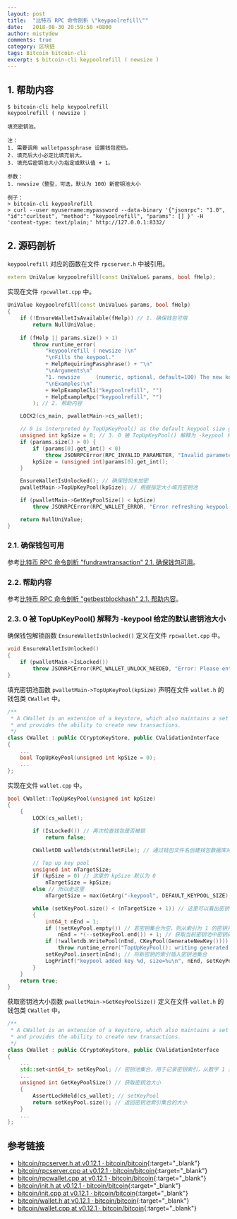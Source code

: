 ```yaml
---
layout: post
title:  "比特币 RPC 命令剖析 \"keypoolrefill\""
date:   2018-08-30 20:59:50 +0800
author: mistydew
comments: true
category: 区块链
tags: Bitcoin bitcoin-cli
excerpt: $ bitcoin-cli keypoolrefill ( newsize )
---
```

## 1. 帮助内容

```shell
$ bitcoin-cli help keypoolrefill
keypoolrefill ( newsize )

填充密钥池。

注：
1. 需要调用 walletpassphrase 设置钱包密码。
2. 填充后大小必定比填充前大。
3. 填充后密钥池大小为指定或默认值 + 1。

参数：
1. newsize（整型，可选，默认为 100）新密钥池大小

例子：
> bitcoin-cli keypoolrefill
> curl --user myusername:mypassword --data-binary '{"jsonrpc": "1.0", "id":"curltest", "method": "keypoolrefill", "params": [] }' -H 'content-type: text/plain;' http://127.0.0.1:8332/
```

## 2. 源码剖析

`keypoolrefill` 对应的函数在文件 `rpcserver.h` 中被引用。

```cpp
extern UniValue keypoolrefill(const UniValue& params, bool fHelp);
```

实现在文件 `rpcwallet.cpp` 中。

```cpp
UniValue keypoolrefill(const UniValue& params, bool fHelp)
{
    if (!EnsureWalletIsAvailable(fHelp)) // 1. 确保钱包可用
        return NullUniValue;
    
    if (fHelp || params.size() > 1)
        throw runtime_error(
            "keypoolrefill ( newsize )\n"
            "\nFills the keypool."
            + HelpRequiringPassphrase() + "\n"
            "\nArguments\n"
            "1. newsize     (numeric, optional, default=100) The new keypool size\n"
            "\nExamples:\n"
            + HelpExampleCli("keypoolrefill", "")
            + HelpExampleRpc("keypoolrefill", "")
        ); // 2. 帮助内容

    LOCK2(cs_main, pwalletMain->cs_wallet);

    // 0 is interpreted by TopUpKeyPool() as the default keypool size given by -keypool
    unsigned int kpSize = 0; // 3. 0 被 TopUpKeyPool() 解释为 -keypool 给定的默认密钥池大小
    if (params.size() > 0) {
        if (params[0].get_int() < 0)
            throw JSONRPCError(RPC_INVALID_PARAMETER, "Invalid parameter, expected valid size.");
        kpSize = (unsigned int)params[0].get_int();
    }

    EnsureWalletIsUnlocked(); // 确保钱包未加密
    pwalletMain->TopUpKeyPool(kpSize); // 根据指定大小填充密钥池

    if (pwalletMain->GetKeyPoolSize() < kpSize)
        throw JSONRPCError(RPC_WALLET_ERROR, "Error refreshing keypool.");

    return NullUniValue;
}
```

### 2.1. 确保钱包可用

参考[比特币 RPC 命令剖析 "fundrawtransaction" 2.1. 确保钱包可用](/blog/2018/07/bitcoin-rpc-command-fundrawtransaction.html#21-确保钱包可用)。

### 2.2. 帮助内容

参考[比特币 RPC 命令剖析 "getbestblockhash" 2.1. 帮助内容](/blog/2018/05/bitcoin-rpc-command-getbestblockhash.html#21-帮助内容)。

### 2.3. 0 被 TopUpKeyPool() 解释为 -keypool 给定的默认密钥池大小

确保钱包解锁函数 `EnsureWalletIsUnlocked()` 定义在文件 `rpcwallet.cpp` 中。

```cpp
void EnsureWalletIsUnlocked()
{
    if (pwalletMain->IsLocked())
        throw JSONRPCError(RPC_WALLET_UNLOCK_NEEDED, "Error: Please enter the wallet passphrase with walletpassphrase first."); // 抛出错误信息
}
```

填充密钥池函数 `pwalletMain->TopUpKeyPool(kpSize)` 声明在文件 `wallet.h` 的钱包类 `CWallet` 中。

```cpp
/** 
 * A CWallet is an extension of a keystore, which also maintains a set of transactions and balances,
 * and provides the ability to create new transactions.
 */
class CWallet : public CCryptoKeyStore, public CValidationInterface
{
    ...
    bool TopUpKeyPool(unsigned int kpSize = 0);
    ...
};
```

实现在文件 `wallet.cpp` 中。

```cpp
bool CWallet::TopUpKeyPool(unsigned int kpSize)
{
    {
        LOCK(cs_wallet);

        if (IsLocked()) // 再次检查钱包是否被锁
            return false;

        CWalletDB walletdb(strWalletFile); // 通过钱包文件名创建钱包数据库对象

        // Top up key pool
        unsigned int nTargetSize;
        if (kpSize > 0) // 这里的 kpSize 默认为 0
            nTargetSize = kpSize;
        else // 所以走这里
            nTargetSize = max(GetArg("-keypool", DEFAULT_KEYPOOL_SIZE), (int64_t) 0); // 钥匙池大小，默认 100

        while (setKeyPool.size() < (nTargetSize + 1)) // 这里可以看出密钥池实际上最多有 nTargetSize + 1 个密钥，默认为 100 + 1 即 101 个
        {
            int64_t nEnd = 1;
            if (!setKeyPool.empty()) // 若密钥集合为空，则从索引为 1 的密钥开始填充
                nEnd = *(--setKeyPool.end()) + 1; // 获取当前密钥池中密钥的最大数量（索引）并加 1
            if (!walletdb.WritePool(nEnd, CKeyPool(GenerateNewKey()))) // 创建一个密钥对并把公钥写入钱包数据库文件中
                throw runtime_error("TopUpKeyPool(): writing generated key failed");
            setKeyPool.insert(nEnd); // 将新密钥的索引插入密钥池集合
            LogPrintf("keypool added key %d, size=%u\n", nEnd, setKeyPool.size());
        }
    }
    return true;
}
```

获取密钥池大小函数 `pwalletMain->GetKeyPoolSize()` 定义在文件 `wallet.h` 的钱包类 `CWallet` 中。

```cpp
/** 
 * A CWallet is an extension of a keystore, which also maintains a set of transactions and balances,
 * and provides the ability to create new transactions.
 */
class CWallet : public CCryptoKeyStore, public CValidationInterface
{
    ...
    std::set<int64_t> setKeyPool; // 密钥池集合，用于记录密钥索引，从数字 1 开始递增
    ...
    unsigned int GetKeyPoolSize() // 获取密钥池大小
    {
        AssertLockHeld(cs_wallet); // setKeyPool
        return setKeyPool.size(); // 返回密钥池索引集合的大小
    }
    ...
};
```

## 参考链接

* [bitcoin/rpcserver.h at v0.12.1 · bitcoin/bitcoin](https://github.com/bitcoin/bitcoin/blob/v0.12.1/src/rpcserver.h){:target="_blank"}
* [bitcoin/rpcserver.cpp at v0.12.1 · bitcoin/bitcoin](https://github.com/bitcoin/bitcoin/blob/v0.12.1/src/rpcserver.cpp){:target="_blank"}
* [bitcoin/rpcwallet.cpp at v0.12.1 · bitcoin/bitcoin](https://github.com/bitcoin/bitcoin/blob/v0.12.1/src/wallet/rpcwallet.cpp){:target="_blank"}
* [bitcoin/init.h at v0.12.1 · bitcoin/bitcoin](https://github.com/bitcoin/bitcoin/blob/v0.12.1/src/init.h){:target="_blank"}
* [bitcoin/init.cpp at v0.12.1 · bitcoin/bitcoin](https://github.com/bitcoin/bitcoin/blob/v0.12.1/src/init.cpp){:target="_blank"}
* [bitcoin/wallet.h at v0.12.1 · bitcoin/bitcoin](https://github.com/bitcoin/bitcoin/blob/v0.12.1/src/wallet/wallet.h){:target="_blank"}
* [bitcoin/wallet.cpp at v0.12.1 · bitcoin/bitcoin](https://github.com/bitcoin/bitcoin/blob/v0.12.1/src/wallet/wallet.cpp){:target="_blank"}

